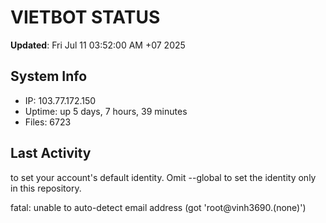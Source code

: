 # VIETBOT STATUS
**Updated**: Fri Jul 11 03:52:00 AM +07 2025

## System Info
- IP: 103.77.172.150
- Uptime: up 5 days, 7 hours, 39 minutes
- Files: 6723

## Last Activity

to set your account's default identity.
Omit --global to set the identity only in this repository.

fatal: unable to auto-detect email address (got 'root@vinh3690.(none)')
